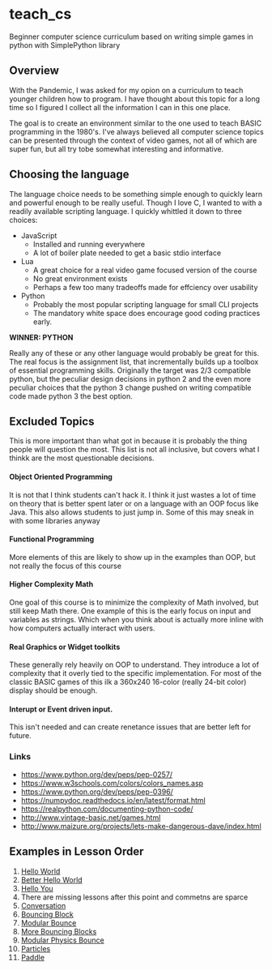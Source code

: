# teach_cs
Beginner computer science curriculum based on writing simple games in python with SimplePython library

## Overview
With the Pandemic, I was asked for my opion on a curriculum to teach younger children how to program.
I have thought about this topic for a long time so I figured I collect all the information I can in this one place.

The goal is to create an environment similar to the one used to teach BASIC programming in the 1980's. I've always believed all computer science topics
can be presented through the context of video games, not all of which are super fun, but all try tobe somewhat interesting and informative.

## Choosing the language

The language choice needs to be something simple enough to quickly learn and powerful enough to be really useful. Though I love C, I wanted to with a readily
available scripting language. I quickly whittled it down to three choices:

* JavaScript
  * Installed and running everywhere
  * A lot of boiler plate needed to get a basic stdio interface
* Lua
  * A great choice for a real video game focused version of the course
  * No great environment exists
  * Perhaps a few too many tradeoffs made for effciency over usability
* Python
  * Probably the most popular scripting language for small CLI projects
  * The mandatory white space does encourage good coding practices early.

**WINNER: PYTHON**

Really any of these or any other language would probably be great for this. The real focus is the assignment list, that incrementally builds up a toolbox of essential programming skills. Originally the target was 2/3 compatible python, but the peculiar design decisions in python 2 and the even more peculiar choices that the python 3 change pushed on writing compatible code made python 3 the best option.

## Excluded Topics

This is more important than what got in because it is probably the thing people will question the most. This list is not all inclusive, but covers what I thinkk are the most questionable decisions.
#### Object Oriented Programming
It is not that I think students can't hack it. I think it just wastes a lot of time on theory that is better spent later or on a language with an OOP focus like Java. This also allows students to just jump in. Some of this may sneak in with some libraries anyway
#### Functional Programming
More elements of this are likely to show up in the examples than OOP, but not really the focus of this course
#### Higher Complexity Math
One goal of this course is to minimize the complexity of Math involved, but still keep Math there. One example of this is the early focus on input and variables as strings. Which when you think about is actually more inline with how computers actually interact with users.
#### Real Graphics or Widget toolkits
These generally rely heavily on OOP to understand. They introduce a lot of complexity that it overly tied to the specific implementation. For most of the classic BASIC games of this ilk a 360x240 16-color (really 24-bit color) display should be enough.
#### Interupt or Event driven input.
This isn't needed and can create renetance issues that are better left for future.

### Links
 * https://www.python.org/dev/peps/pep-0257/
 * https://www.w3schools.com/colors/colors_names.asp
 * https://www.python.org/dev/peps/pep-0396/
 * https://numpydoc.readthedocs.io/en/latest/format.html
 * https://realpython.com/documenting-python-code/
 * http://www.vintage-basic.net/games.html
 * http://www.maizure.org/projects/lets-make-dangerous-dave/index.html

## Examples in Lesson Order
1. [Hello World](python/HelloWorld.py)
1. [Better Hello World](python/BetterHelloWorld.py)
1. [Hello You](python/HelloYou.py)
1. There are missing lessons after this point and commetns are sparce
1. [Conversation](python/Conversation.py)
1. [Bouncing Block](python/BouncingBall.py)
1. [Modular Bounce](python/ModularBounce.py)
1. [More Bouncing Blocks](python/MoreBalls.py)
1. [Modular Physics Bounce](python/ModularPhysicsBounce.py)
1. [Particles](python/ParticlesBounce.py)
1. [Paddle](python/Paddle.py)



